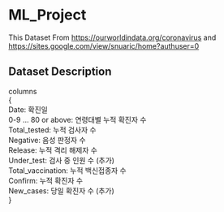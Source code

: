 # ML_Project
This Dataset From    https://ourworldindata.org/coronavirus and https://sites.google.com/view/snuaric/home?authuser=0

## Dataset Description   
columns   
{   
  Date: 확진일   
  0-9 ... 80 or above: 연령대별 누적 확진자 수   
  Total_tested: 누적 검사자 수   
  Negative: 음성 판정자 수   
  Release: 누적 격리 해제자 수   
  Under_test: 검사 중 인원 수 (추가)   
  Total_vaccination: 누적 백신접종자 수   
  Confirm: 누적 확진자 수    
  New_cases: 당일 확진자 수 (추가)   
}   
